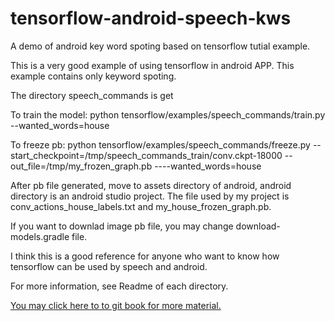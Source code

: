 # tensorflow-android-speech-kws
A demo of android key word spoting based on tensorflow tutial example.

This is a very good example of using tensorflow in android APP. This example contains only keyword spoting.

The directory speech_commands  is get

To train the model:
python tensorflow/examples/speech_commands/train.py --wanted_words=house


To freeze pb:
python tensorflow/examples/speech_commands/freeze.py --start_checkpoint=/tmp/speech_commands_train/conv.ckpt-18000 --out_file=/tmp/my_frozen_graph.pb ----wanted_words=house

After pb file generated, move to assets directory of android, android directory is an android studio project. The file used by my project is conv_actions_house_labels.txt and my_house_frozen_graph.pb.

If you want to downlad image pb file, you may change download-models.gradle file.

I think this is a good reference for anyone who want to know how tensorflow can be used by speech and android.

For more information, see Readme of each directory.

[You may click here to to git book for more material.](https://shichaog1.gitbooks.io/hand-book-of-speech-enhancement-and-recognition/content/)



